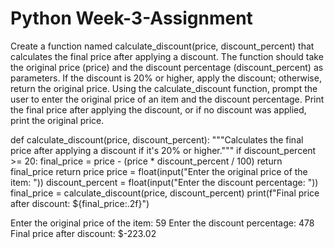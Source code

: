 # Python Week-3-Assignment
Create a function named calculate_discount(price, discount_percent) that calculates the final price after applying a discount. The function should take the original price (price) and the discount percentage (discount_percent) as parameters. If the discount is 20% or higher, apply the discount; otherwise, return the original price.
Using the calculate_discount function, prompt the user to enter the original price of an item and the discount percentage. Print the final price after applying the discount, or if no discount was applied, print the original price.



def calculate_discount(price, discount_percent):
    """Calculates the final price after applying a discount if it's 20% or higher."""
    if discount_percent >= 20:
        final_price = price - (price * discount_percent / 100)
        return final_price
    return price 
price = float(input("Enter the original price of the item: "))
discount_percent = float(input("Enter the discount percentage: "))
final_price = calculate_discount(price, discount_percent)
print(f"Final price after discount: ${final_price:.2f}")

Enter the original price of the item: 59
Enter the discount percentage: 478
Final price after discount: $-223.02
